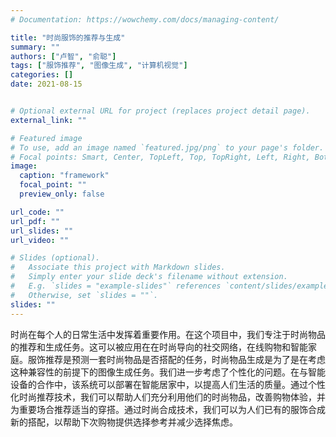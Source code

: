 ```yaml
---
# Documentation: https://wowchemy.com/docs/managing-content/

title: "时尚服饰的推荐与生成"
summary: ""
authors: ["卢智", "俞聪"]
tags: ["服饰推荐", "图像生成", "计算机视觉"]
categories: []
date: 2021-08-15


# Optional external URL for project (replaces project detail page).
external_link: ""

# Featured image
# To use, add an image named `featured.jpg/png` to your page's folder.
# Focal points: Smart, Center, TopLeft, Top, TopRight, Left, Right, BottomLeft, Bottom, BottomRight.
image:
  caption: "framework"
  focal_point: ""
  preview_only: false

url_code: ""
url_pdf: ""
url_slides: ""
url_video: ""

# Slides (optional).
#   Associate this project with Markdown slides.
#   Simply enter your slide deck's filename without extension.
#   E.g. `slides = "example-slides"` references `content/slides/example-slides.md`.
#   Otherwise, set `slides = ""`.
slides: ""
---
```


时尚在每个人的日常生活中发挥着重要作用。在这个项目中，我们专注于时尚物品的推荐和生成任务。这可以被应用在在时尚导向的社交网络，在线购物和智能家庭。服饰推荐是预测一套时尚物品是否搭配的任务，时尚物品生成是为了是在考虑这种兼容性的前提下的图像生成任务。我们进一步考虑了个性化的问题。在与智能设备的合作中，该系统可以部署在智能居家中，以提高人们生活的质量。通过个性化时尚推荐技术，我们可以帮助人们充分利用他们的时尚物品，改善购物体验，并为重要场合推荐适当的穿搭。通过时尚合成技术，我们可以为人们已有的服饰合成新的搭配，以帮助下次购物提供选择参考并减少选择焦虑。
